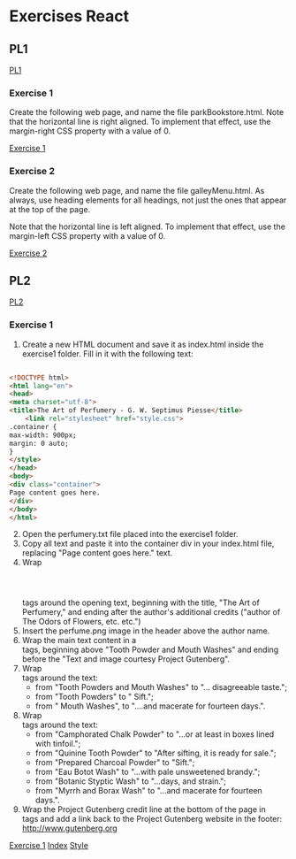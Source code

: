 # Exercises React

## PL1
[PL1](ReactExercises/PL1)

### Exercise 1
Create the following web page, and name the file parkBookstore.html. 
Note that the horizontal line is right aligned. To implement that effect, use the margin-right CSS property with a value of 0.

[Exercise 1](ReactExercises/PL1/ex1)


### Exercise 2
Create the following web page, and name the file galleyMenu.html. As always, use heading elements for all headings, not just the ones that appear at
the top of the page. 

Note that the horizontal line is left aligned. To implement that effect, use the margin-left CSS property with a value of 0.

[Exercise 2](ReactExercises/PL1/ex2)

## PL2

[PL2](ReactExercises/PL2)

### Exercise 1

1. Create a new HTML document and save it as index.html inside the exercise1 folder. Fill in it with the following text:

```html

<!DOCTYPE html>
<html lang="en">
<head>
<meta charset="utf-8">
<title>The Art of Perfumery - G. W. Septimus Piesse</title>
    <link rel="stylesheet" href="style.css">
.container {
max-width: 900px;
margin: 0 auto;
}
</style>
</head>
<body>
<div class="container">
Page content goes here.
</div>
</body>
</html>
```

2. Open the perfumery.txt file placed into the exercise1 folder. 
3. Copy all text and paste it into the container div in your index.html file, replacing "Page content goes here." text.
4. Wrap <header></header> tags around the opening text, beginning with the title, "The Art of Perfumery," and ending after the author's additional credits ("author of The Odors of Flowers, etc. etc.")
5. Insert the perfume.png image in the header above the author name.
6. Wrap the main text content in a <main></main> tags, beginning above "Tooth Powder and Mouth Washes" and ending before the "Text and image courtesy Project Gutenberg".
7. Wrap <section></section> tags around the text:
   * from "Tooth Powders and Mouth Washes" to "... disagreeable taste.";
   * from "Tooth Powders" to " Sift.";
   * from " Mouth Washes", to "....and macerate for fourteen days.".
8. Wrap <article></article> tags around the text:
   * from "Camphorated Chalk Powder" to "...or at least in boxes lined with tinfoil.";
   * from "Quinine Tooth Powder" to "After sifting, it is ready for sale.";
   * from "Prepared Charcoal Powder" to "Sift.";
   * from "Eau Botot Wash" to "...with pale unsweetened brandy.";
   * from "Botanic Styptic Wash" to "...days, and strain.";
   * from "Myrrh and Borax Wash" to "...and macerate for fourteen days.".
9. Wrap the Project Gutenberg credit line at the bottom of the page in <footer></footer> tags and add a link back to the Project Gutenberg website in the footer:
   http://www.gutenberg.org

[Exercise 1](ReactExercises/PL2/ex1)
[Index](ReactExercises/PL2/ex1/index.html)
[Style](ReactExercises/PL2/ex1/style.css)